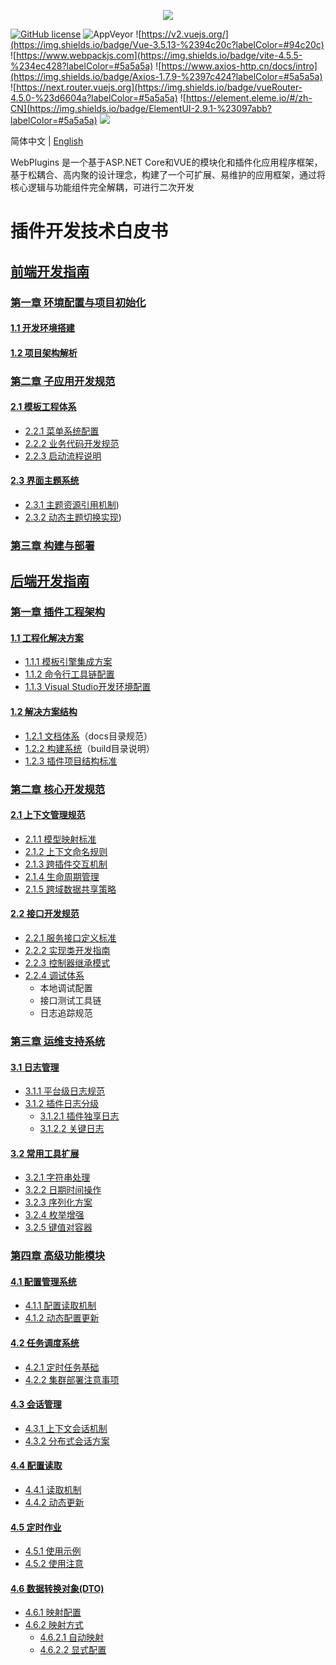 <p align="center" dir="auto">
  <a href="https://opensource.ganweicloud.com" rel="nofollow">
    <img style="max-width:100%;" src="https://github.com/ganweisoft/WebPlugins/blob/main/src/logo.jpg">
  </a>
</p>

[![GitHub license](https://camo.githubusercontent.com/5eaf3ed8a7e8ccb15c21d967b8635ac79e8b1865da3a5ccf78d2572a3e10738a/68747470733a2f2f696d672e736869656c64732e696f2f6769746875622f6c6963656e73652f646f746e65742f6173706e6574636f72653f636f6c6f723d253233306230267374796c653d666c61742d737175617265)](https://github.com/ganweisoft/WebPlugins/blob/main/LICENSE) ![AppVeyor](https://ci.appveyor.com/api/projects/status/v8gfh6pe2u2laqoa?svg=true) ![https://v2.vuejs.org/](https://img.shields.io/badge/Vue-3.5.13-%2394c20c?labelColor=#94c20c) ![https://www.webpackjs.com](https://img.shields.io/badge/vite-4.5.5-%234ec428?labelColor=#5a5a5a) ![https://www.axios-http.cn/docs/intro](https://img.shields.io/badge/Axios-1.7.9-%2397c424?labelColor=#5a5a5a) ![https://next.router.vuejs.org](https://img.shields.io/badge/vueRouter-4.5.0-%23d6604a?labelColor=#5a5a5a) ![https://element.eleme.io/#/zh-CN](https://img.shields.io/badge/ElementUI-2.9.1-%23097abb?labelColor=#5a5a5a) ![](https://img.shields.io/badge/join-discord-infomational)

简体中文 | [English](README.md)

WebPlugins 是一个基于ASP.NET Core和VUE的模块化和插件化应用程序框架，基于松耦合、高内聚的设计理念，构建了一个可扩展、易维护的应用框架，通过将核心逻辑与功能组件完全解耦，可进行二次开发


# 插件开发技术白皮书

## [前端开发指南](https://github.com/ganweisoft/WebPlugins/wiki/front%E2%80%90end.README.zh%E2%80%90cn)
### [第一章 环境配置与项目初始化](#chapter-1-environment-configuration-and-project-initialization)
#### [1.1 开发环境搭建](https://github.com/ganweisoft/WebPlugins/wiki/front%E2%80%90end%E2%80%90CN#1-%E4%BD%BF%E7%94%A8nvm%E5%AE%89%E8%A3%85)
#### [1.2 项目架构解析](https://github.com/ganweisoft/WebPlugins/wiki/front%E2%80%90end%E2%80%90CN#2-%E9%A1%B9%E7%9B%AE%E7%BB%93%E6%9E%84%E8%AF%B4%E6%98%8E)

### [第二章 子应用开发规范](https://github.com/ganweisoft/WebPlugins/wiki/front%E2%80%90end%E2%80%90CN#2-%E9%A1%B9%E7%9B%AE%E7%BB%93%E6%9E%84%E8%AF%B4%E6%98%8E)
#### [2.1 模板工程体系](https://github.com/ganweisoft/WebPlugins/wiki/front%E2%80%90end%E2%80%90CN#31-%E7%A4%BA%E4%BE%8B%E6%A8%A1%E6%9D%BF%E6%96%87%E4%BB%B6%E7%BB%93%E6%9E%84%E8%AE%BE%E5%A4%87%E8%81%94%E5%8A%A8)
- [2.2.1 菜单系统配置](https://github.com/ganweisoft/WebPlugins/wiki/front%E2%80%90end%E2%80%90CN#32-%E9%85%8D%E7%BD%AE%E8%8F%9C%E5%8D%95)
- [2.2.2 业务代码开发规范](https://github.com/ganweisoft/WebPlugins/wiki/front%E2%80%90end%E2%80%90CN#33-%E4%BB%A3%E7%A0%81%E5%BC%80%E5%8F%91)
- [2.2.3 启动流程说明](https://github.com/ganweisoft/WebPlugins/wiki/front%E2%80%90end%E2%80%90CN#34-%E5%90%AF%E5%8A%A8%E9%A1%B9%E7%9B%AE)

#### [2.3 界面主题系统]([#section-2-3-interface-theme-system](https://github.com/ganweisoft/WebPlugins/wiki/front%E2%80%90end%E2%80%90CN#35-%E4%B8%BB%E9%A2%98%E9%85%8D%E7%BD%AE))
- [2.3.1 主题资源引用机制](https://github.com/ganweisoft/WebPlugins/wiki/front%E2%80%90end%E2%80%90CN#351-%E4%B8%BB%E9%A2%98%E5%BC%95%E7%94%A8))
- [2.3.2 动态主题切换实现](https://github.com/ganweisoft/WebPlugins/wiki/front%E2%80%90end%E2%80%90CN#352-%E4%B8%BB%E9%A2%98%E5%88%87%E6%8D%A2))

### [第三章 构建与部署]([#chapter-3-build-and-deployment](https://github.com/ganweisoft/WebPlugins/wiki/front%E2%80%90end%E2%80%90CN#4-%E5%AD%90%E5%BA%94%E7%94%A8%E6%89%93%E5%8C%85))


## [后端开发指南](https://github.com/ganweisoft/WebPlugins/wiki/back%E2%80%90end.README.zh%E2%80%90cn)
### [第一章 插件工程架构](#chapter-1-plugin-engineering-architecture)
#### [1.1 工程化解决方案](#section-1-1-engineering-solutions)
- [1.1.1 模板引擎集成方案](#subsection-1-1-1-template-engine-integration-scheme)
- [1.1.2 命令行工具链配置](#subsection-1-1-2-command-line-toolchain-configuration)
- [1.1.3 Visual Studio开发环境配置](#subsection-1-1-3-visual-studio-development-environment-setup)

#### [1.2 解决方案结构](#section-1-2-solution-structure)
- [1.2.1 文档体系](#subsection-1-2-1-documentation-system)（docs目录规范）
- [1.2.2 构建系统](#subsection-1-2-2-build-system)（build目录说明）
- [1.2.3 插件项目结构标准](#subsection-1-2-3-plugin-project-structure-standards)

### [第二章 核心开发规范](#chapter-2-core-development-standards)
#### [2.1 上下文管理规范](#section-2-1-context-management-standards)
- [2.1.1 模型映射标准](#subsection-2-1-1-model-mapping-standards)
- [2.1.2 上下文命名规则](#subsection-2-1-2-context-naming-conventions)
- [2.1.3 跨插件交互机制](#subsection-2-1-3-cross-plugin-interaction-mechanism)
- [2.1.4 生命周期管理](#subsection-2-1-4-lifecycle-management)
- [2.1.5 跨域数据共享策略](#subsection-2-1-5-cross-domain-data-sharing-strategy)

#### [2.2 接口开发规范](#section-2-2-api-development-standards)
- [2.2.1 服务接口定义标准](#subsection-2-2-1-service-interface-definition-standards)
- [2.2.2 实现类开发指南](#subsection-2-2-2-implementation-class-development-guide)
- [2.2.3 控制器继承模式](#subsection-2-2-3-controller-inheritance-pattern)
- [2.2.4 调试体系](#subsection-2-2-4-debugging-system)
  - 本地调试配置
  - 接口测试工具链
  - 日志追踪规范

### [第三章 运维支持系统](#chapter-3-operations-support-system)
#### [3.1 日志管理](#section-3-1-log-management)
- [3.1.1 平台级日志规范](#subsection-3-1-1-platform-level-log-standards)
- [3.1.2 插件日志分级](#subsection-3-1-2-plugin-log-classification)
  - [3.1.2.1 插件独享日志](#subsubsection-3-1-2-1-plugin-exclusive-logs)
  - [3.1.2.2 关键日志](#subsubsection-3-1-2-2-critical-logs)

#### [3.2 常用工具扩展](#section-3-2-common-utility-extensions)
- [3.2.1 字符串处理](#subsection-3-2-1-string-processing)
- [3.2.2 日期时间操作](#subsection-3-2-2-date-time-operations)
- [3.2.3 序列化方案](#subsection-3-2-3-serialization-schemes)
- [3.2.4 枚举增强](#subsection-3-2-4-enum-enhancements)
- [3.2.5 键值对容器](#subsection-3-2-5-key-value-container)

### [第四章 高级功能模块](#chapter-4-advanced-feature-modules)
#### [4.1 配置管理系统](#section-4-1-configuration-management-system)
- [4.1.1 配置读取机制](#subsection-4-1-1-configuration-reading-mechanism)
- [4.1.2 动态配置更新](#subsection-4-1-2-dynamic-configuration-updates)

#### [4.2 任务调度系统](#section-4-2-task-scheduling-system)
- [4.2.1 定时任务基础](#subsection-4-2-1-timed-task-basics)
- [4.2.2 集群部署注意事项](#subsection-4-2-2-cluster-deployment-considerations)

#### [4.3 会话管理](#section-4-3-session-management)
- [4.3.1 上下文会话机制](#subsection-4-3-1-context-session-mechanism)
- [4.3.2 分布式会话方案](#subsection-4-3-2-distributed-session-scheme)

#### [4.4 配置读取](#section-4-4-configuration-reading)
- [4.4.1 读取机制](#subsection-4-4-1-reading-mechanism)
- [4.4.2 动态更新](#subsection-4-4-2-dynamic-updates)

#### [4.5 定时作业](#section-4-5-scheduled-jobs)
- [4.5.1 使用示例](#subsection-4-5-1-usage-examples)
- [4.5.2 使用注意](#subsection-4-5-2-usage-notes)

#### [4.6 数据转换对象(DTO)](#section-4-6-data-transfer-object-dto)
- [4.6.1 映射配置](#subsection-4-6-1-mapping-configuration)
- [4.6.2 映射方式](#subsection-4-6-2-mapping-methods)
  - [4.6.2.1 自动映射](#subsubsection-4-6-2-1-automatic-mapping)
  - [4.6.2.2 显式配置](#subsubsection-4-6-2-2-explicit-configuration)

